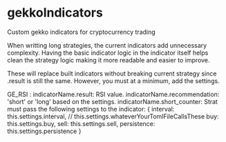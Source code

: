 # gekkoIndicators
Custom gekko indicators for cryptocurrency trading

When writting long strategies, the current indicators add unnecessary complexity. Having the basic indicator logic in the indicator itself helps clean the strategy logic making it more readable and easier to improve.

These will replace built indicators without breaking current strategy since .result is still the same. However, you must at a minimum, add the settings.

GE_RSI : 
    indicatorName.result: RSI value. 
    indicatorName.recommendation: 'short' or 'long' based on the settings.
    indicatorName.short_counter:
    Strat must pass the following settings to the indicator:
    {
      interval: this.settings.interval, // this.settings.whateverYourTomlFileCallsThese
      buy: this.settings.buy,
      sell: this.settings.sell,
      persistence: this.settings.persistence
    }
